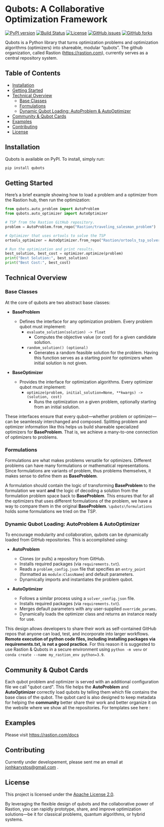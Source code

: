 # Qubots: A Collaborative Optimization Framework

[![PyPI version](https://img.shields.io/pypi/v/qubots.svg)](https://pypi.org/project/qubots/)
[![Build Status](https://github.com/leonidas1312/qubots/actions/workflows/publish.yml/badge.svg)](https://github.com/leonidas1312/qubots/actions)
[![License](https://img.shields.io/badge/License-Apache%202.0-blue.svg)](./LICENSE)
[![GitHub issues](https://img.shields.io/github/issues/leonidas1312/qubots.svg)](https://github.com/leonidas1312/qubots/issues)
[![GitHub forks](https://img.shields.io/github/forks/leonidas1312/qubots.svg)](https://github.com/leonidas1312/qubots/network)

Qubots is a Python library that turns optimization problems and optimization algorithms (optimizers) into shareable, modular “qubots”. The github organization, called Rastion (https://rastion.com), currently serves as a central repository system. 

## Table of Contents

- [Installation](#installation)
- [Getting Started](#getting-started)
- [Technical Overview](#technical-overview)
  - [Base Classes](#base-classes)
  - [Formulations](#formulations)
  - [Dynamic Qubot Loading: AutoProblem & AutoOptimizer](#dynamic-qubot-loading-autoproblem--autooptimizer)
- [Community & Qubot Cards](#community--qubot-cards)
- [Examples](#examples)
- [Contributing](#contributing)
- [License](#license)

## Installation

Qubots is available on PyPI. To install, simply run:

```bash
pip install qubots
```

## Getting Started

Here’s a brief example showing how to load a problem and a optimizer from the Rastion hub, then run the optimization:

```python
from qubots.auto_problem import AutoProblem
from qubots.auto_optimizer import AutoOptimizer

# TSP from the Rastion GitHub repository.
problem = AutoProblem.from_repo("Rastion/traveling_salesman_problem")

# Optimizer that uses ortools to solve the TSP
ortools_optimizer = AutoOptimizer.from_repo("Rastion/ortools_tsp_solver")

# Run the optimization and print results.
best_solution, best_cost = optimizer.optimize(problem)
print("Best Solution:", best_solution)
print("Best Cost:", best_cost)
```

## Technical Overview

### Base Classes

At the core of qubots are two abstract base classes:

- **BaseProblem**
  - Defines the interface for any optimization problem. Every problem qubot must implement:
    - `evaluate_solution(solution) -> float`
      - Computes the objective value (or cost) for a given candidate solution.
    - `random_solution() (optional)`
      - Generates a random feasible solution for the problem. Having this function serves as a starting point for optimizers when initial solution is not given. 

- **BaseOptimizer**
  - Provides the interface for optimization algorithms. Every optimizer qubot must implement:
    - `optimize(problem, initial_solution=None, **kwargs) -> (solution, cost)`
      - Runs the optimization on a given problem, optionally starting from an initial solution.

These interfaces ensure that every qubot—whether problem or optimizer—can be seamlessly interchanged and composed. Splitting problem and optimizer information like this helps us build shareable specialized optimizers for **BaseProblem**. That is, we achieve a many-to-one connection of optimizers to problems.

### Formulations

Formulations are what makes problems versatile for optimizers. Different problems can have many formulations or mathematical representations. Since formulations are variants of problem, thus problems themselves, it makes sense to define them as **BaseProblem**.

A formulation should contain the logic of transforming **BaseProblem** to the formulation we want **and** the logic of decoding a solution from the formulation problem space back to **BaseProblem**. This ensures that for all the optimizers that uses different formulations of the problem, we have a way to compare them in the original **BaseProblem**. `\qubots\formulations` holds some formulations we tried on the TSP.

### Dynamic Qubot Loading: AutoProblem & AutoOptimizer

To encourage modularity and collaboration, qubots can be dynamically loaded from GitHub repositories. This is accomplished using:

- **AutoProblem**
  - Clones (or pulls) a repository from GitHub.
  - Installs required packages (via `requirements.txt`).
  - Reads a `problem_config.json` file that specifies an `entry_point` (formatted as `module:ClassName`) and default parameters.
  - Dynamically imports and instantiates the problem qubot.

- **AutoOptimizer**
  - Follows a similar process using a `solver_config.json` file.
  - Installs required packages (via `requirements.txt`).
  - Merges default parameters with any user-supplied `override_params`.
  - Dynamically loads the optimizer class and returns an instance ready for use.

This design allows developers to share their work as self-contained GitHub repos that anyone can load, test, and incorporate into larger workflows. **Remote execution of python code files, including installing packages via requirements.txt, is not a good practice**. For this reason it is suggested to use Rastion & Qubots in a secure environment using `python -m venv` or `conda create --name my_rastion_env python=3.9`.

## Community & Qubot Cards 

Each qubot problem and optimizer is served with an additional configuration file we call "qubot card". This file helps the **AutoProblem** and **AutoOptimizer** correctly load qubots by telling them which file contains the base class of the qubot. The qubot card is also designed to keep metadata for helping the **community** better share their work and better organize it on the website where we show all the repositories. For templates see here : 

## Examples

Please visit https://rastion.com/docs
## Contributing

Currently under developement, please sent me an email at jonhkarystos@gmail.com .

## License

This project is licensed under the [Apache License 2.0](./LICENSE).

By leveraging the flexible design of qubots and the collaborative power of Rastion, you can rapidly prototype, share, and improve optimization solutions—be it for classical problems, quantum algorithms, or hybrid systems.

